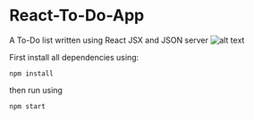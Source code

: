 # React-To-Do-App
A To-Do list written using React JSX and JSON server
![alt text](https://github.com/KennyHc/React-To-Do-App/main/picture1.png?raw=true)

First install all dependencies using:

```
npm install
```

then run using
```
npm start
```
